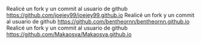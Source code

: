 Realicé un fork y un commit al usuario de github https://github.com/joejey99/joejey99.github.io Realicé un fork y un commit al usuario de github https://github.com/bentheornn/bentheornn.github.io Realicé un fork y un commit al usuario de github https://github.com/Makaosva/Makaosva.github.io